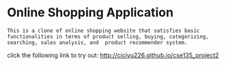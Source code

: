 # Online Shopping Application
    This is a clone of online shopping website that satisfies basic functionalities in terms of product selling, buying, categorizing, searching, sales analysis, and  product recommender system.

click the following link to try out: http://ciciyu226.github.io/cse135_project2  
